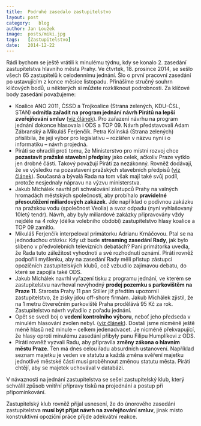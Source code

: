 ```yaml
---
title:	Podruhé zasedalo zastupitelstvo
layout:	post
category:	blog
author:	Jan Loužek
image:	posts/miki.jpg
tags:	[Zastupitelstvo]
date:	2014-12-22
---
```


Rádi bychom se ještě vrátili k minulému týdnu, kdy se konalo 2. zasedání zastupitelstva hlavního města Prahy. Ve čtvrtek, 18. prosince 2014, se sešlo všech 65 zastupitelů k celodennímu jednání. Šlo o první pracovní zasedání po ustavujícím z konce měsíce listopadu. Přinášíme stručný souhrn klíčových bodů, u některých si můžete rozkliknout podrobnosti. Za klíčové body zasedání považujeme:

* Koalice ANO 2011, ČSSD a Trojkoalice (Strana zelených, KDU-ČSL, STAN) **odmítla zařadit na program jednání návrh Pirátů na lepší zveřejňování smluv** ([viz článek](http://praha.pirati.cz/aktutality)). Pro zařazení návrhu na program jednání dokonce hlasovala i ODS a TOP 09. Návrh představovali Adam Zábranský a Mikuláš Ferjenčík. Petra Kolínská (Strana zelených) přislíbila, že její výbor pro legislativu – rozšířen v názvu nyní i o informatiku – návrh projedná.
* Piráti se ohradili proti tomu, že Ministerstvo pro místní rozvoj chce **pozastavit pražské stavební předpisy** jako celek, ačkoliv Praze vytklo jen drobné části. Takový považují Piráti za nezákonný. Rovněž dodávají, že ve výsledku na pozastavení pražských stavebních předpisů ([viz článek](http://praha.pirati.cz/kdo-krmi-billboardare.html)).  Současná a bývalá Rada na tom však mají také svůj podíl, protože nesjednaly nápravu na výzvu ministerstva.
* Jakub Michálek navrhl při schvalování zástupců Prahy na valných hromadách městských společností, aby probíhalo **pravidelné přesoutěžení miliardových zakázek**. Jde například o podivnou zakázku na pražskou vodu (společnost Veolia) a svoz odpadu (nyní vyhlašovaný 10letý tendr). Návrh, aby byly miliardové zakázky připravovány vždy nejdéle na 4 roky (délka volebního období) zastupitelstvo hlasy koalice a TOP 09 zamítlo.
* Mikuláš Ferjenčík interpeloval primátorku Adrianu Krnáčovou. Ptal se na jednoduchou otázku: Kdy už bude **streaming zasedání Rady**, jak bylo slíbeno v předvolebních televizních debatách? Paní primátorka uvedla, že Rada tuto záležitost vyhodnotí a své rozhodnutí oznámí. Piráti rovněž podpořili myšlenku, aby na zasedání Rady měli přístup zástupci opozičních zastupitelských klubů, což vzbudilo zajímavou debatu, do které se zapojila také ODS.
* Jakub Michálek navrhl vyřazení tisku z programu jednání, ve kterém se zastupitelstvu navrhoval nevýhodný **prodej pozemku s parkovištěm na Praze 11**. Starosta Prahy 11 pan Stiller již předtím upozornil zastupitelstvo, že zisky jdou off-shore firmám. Jakub Michálek zjistil, že na 1 metru čtverečním parkoviště Praha prodělává 95 Kč za rok. Zastupitelstvo návrh vyřadilo z pořadu jednání.
* Opět se svedl boj o **vedení kontrolního výboru**, neboť jeho předseda v minulém hlasování zvolen nebyl. ([viz článek](http://praha.pirati.cz/prvni-zasedani.html)). Dostali jsme nicméně ještě méně hlasů než minule – celkem jedenadvacet. Je nicméně překvapující, že hlasy oproti minulému zasedání přibyly panu Filipu Humplíkovi z ODS. 
* Piráti rovněž vyzvali Radu, aby připravila **změny zákona o hlavním městu Praze**. Ten má dnes celou řadu absurdních ustanovení. Například seznam majetku je veden ve statutu a každá změna svěření majetku jednotlivé městské části musí proběhnout změnou statutu města. Piráti chtějí, aby se majetek uchovával v databázi.

V návaznosti na jednání zastupitelstva se sešel zastupitelský klub, který schválil způsob vnitřní přípravy tisků na projednání a postup při připomínkování. 

Zastupitelský klub rovněž přijal usnesení, že do únorového zasedání zastupitelstva **musí být přijat návrh na zveřejňování smluv**, jinak místo konstruktivní opoziční práce přijde adekvátní reakce.



